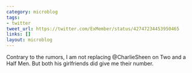 ```yaml
---
category: microblog
tags:
- twitter
tweet_url: https://twitter.com/ExMember/status/42747234453950465
links: []
layout: microblog
---
```

Contrary to the rumors, I am not replacing @CharlieSheen on Two and a Half Men. But both his girlfriends did give me their number.

